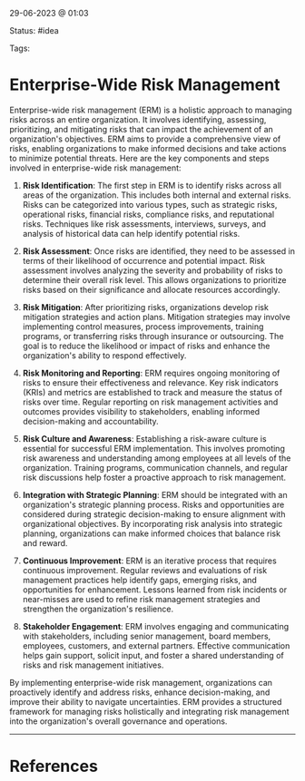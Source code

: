29-06-2023 @ 01:03

Status: #idea

Tags: 

# Enterprise-Wide Risk Management

Enterprise-wide risk management (ERM) is a holistic approach to managing risks across an entire organization. It involves identifying, assessing, prioritizing, and mitigating risks that can impact the achievement of an organization's objectives. ERM aims to provide a comprehensive view of risks, enabling organizations to make informed decisions and take actions to minimize potential threats. Here are the key components and steps involved in enterprise-wide risk management:

1. **Risk Identification**: The first step in ERM is to identify risks across all areas of the organization. This includes both internal and external risks. Risks can be categorized into various types, such as strategic risks, operational risks, financial risks, compliance risks, and reputational risks. Techniques like risk assessments, interviews, surveys, and analysis of historical data can help identify potential risks.
    
2. **Risk Assessment**: Once risks are identified, they need to be assessed in terms of their likelihood of occurrence and potential impact. Risk assessment involves analyzing the severity and probability of risks to determine their overall risk level. This allows organizations to prioritize risks based on their significance and allocate resources accordingly.
    
3. **Risk Mitigation**: After prioritizing risks, organizations develop risk mitigation strategies and action plans. Mitigation strategies may involve implementing control measures, process improvements, training programs, or transferring risks through insurance or outsourcing. The goal is to reduce the likelihood or impact of risks and enhance the organization's ability to respond effectively.
    
4. **Risk Monitoring and Reporting**: ERM requires ongoing monitoring of risks to ensure their effectiveness and relevance. Key risk indicators (KRIs) and metrics are established to track and measure the status of risks over time. Regular reporting on risk management activities and outcomes provides visibility to stakeholders, enabling informed decision-making and accountability.
    
5. **Risk Culture and Awareness**: Establishing a risk-aware culture is essential for successful ERM implementation. This involves promoting risk awareness and understanding among employees at all levels of the organization. Training programs, communication channels, and regular risk discussions help foster a proactive approach to risk management.
    
6. **Integration with Strategic Planning**: ERM should be integrated with an organization's strategic planning process. Risks and opportunities are considered during strategic decision-making to ensure alignment with organizational objectives. By incorporating risk analysis into strategic planning, organizations can make informed choices that balance risk and reward.
    
7. **Continuous Improvement**: ERM is an iterative process that requires continuous improvement. Regular reviews and evaluations of risk management practices help identify gaps, emerging risks, and opportunities for enhancement. Lessons learned from risk incidents or near-misses are used to refine risk management strategies and strengthen the organization's resilience.
    
8. **Stakeholder Engagement**: ERM involves engaging and communicating with stakeholders, including senior management, board members, employees, customers, and external partners. Effective communication helps gain support, solicit input, and foster a shared understanding of risks and risk management initiatives.
    

By implementing enterprise-wide risk management, organizations can proactively identify and address risks, enhance decision-making, and improve their ability to navigate uncertainties. ERM provides a structured framework for managing risks holistically and integrating risk management into the organization's overall governance and operations.

---
# References
